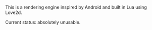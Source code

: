 This is a rendering engine inspired by Android and built in Lua using Love2d.

Current status: absolutely unusable.